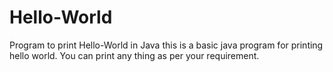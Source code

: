 # Hello-World
Program to print Hello-World in Java
this is a basic java program for printing hello world.
You can print any thing as per your requirement.
